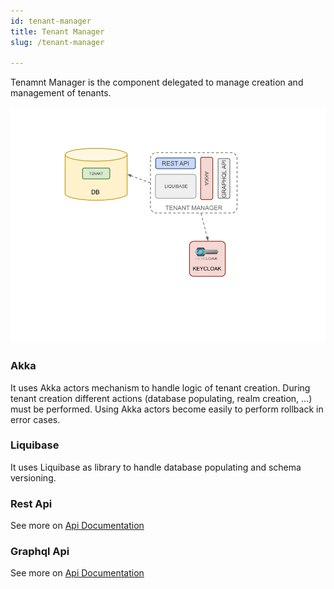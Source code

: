 ```yaml
---
id: tenant-manager
title: Tenant Manager
slug: /tenant-manager

---
```


Tenamnt Manager is the component delegated to manage creation and management of tenants.

![img](../../static/img/tenant-manager.png)

### Akka

It uses Akka actors mechanism to handle logic of tenant creation. 
During tenant creation different actions (database populating, realm creation, ...) must be performed.
Using Akka actors become easily to perform rollback in error cases.

### Liquibase

It uses Liquibase as library to handle database populating and schema versioning.

### Rest Api

See more on [Api Documentation](/)

### Graphql Api

See more on [Api Documentation](/)
